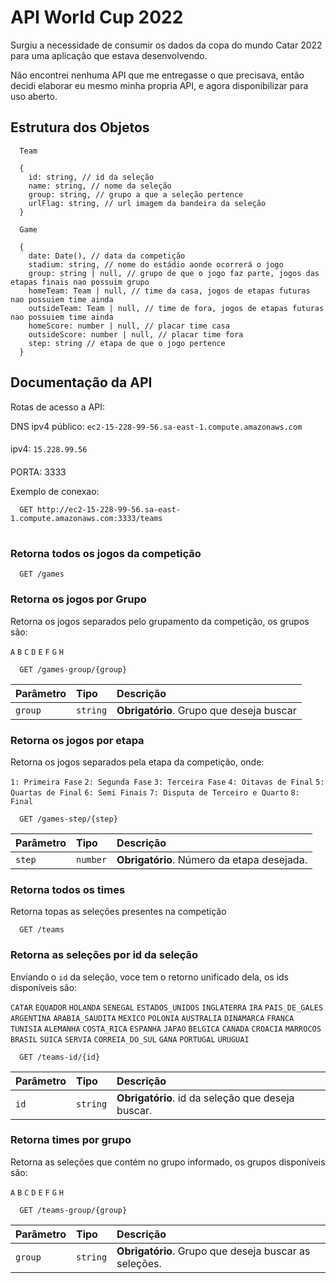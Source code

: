 
# API World Cup 2022

Surgiu a necessidade de consumir os dados da copa do mundo Catar 2022 para uma aplicação que estava desenvolvendo.

Não encontrei nenhuma API que me entregasse o que precisava, então decidi elaborar eu mesmo minha propria API, e agora disponibilizar para uso aberto.




## Estrutura dos Objetos

```http
  Team

  {
    id: string, // id da seleção
    name: string, // nome da seleção
    group: string, // grupo a que a seleção pertence
    urlFlag: string, // url imagem da bandeira da seleção
  }
```

```http
  Game

  {
    date: Date(), // data da competição
    stadium: string, // nome do estádio aonde ocorrerá o jogo
    group: string | null, // grupo de que o jogo faz parte, jogos das etapas finais nao possuim grupo
    homeTeam: Team | null, // time da casa, jogos de etapas futuras nao possuiem time ainda
    outsideTeam: Team | null, // time de fora, jogos de etapas futuras nao possuiem time ainda
    homeScore: number | null, // placar time casa
    outsideScore: number | null, // placar time fora
    step: string // etapa de que o jogo pertence
  }
```


## Documentação da API

Rotas de acesso a API:

DNS ipv4 público:  `ec2-15-228-99-56.sa-east-1.compute.amazonaws.com`
####
ipv4:  `15.228.99.56`
####
PORTA: 3333

Exemplo de conexao:
```http
  GET http://ec2-15-228-99-56.sa-east-1.compute.amazonaws.com:3333/teams
```

#
### Retorna todos os jogos da competição

```http
  GET /games
```

### Retorna os jogos por Grupo

Retorna os jogos separados pelo grupamento da competição, os grupos são:

`A`
`B`
`C`
`D`
`E`
`F`
`G`
`H`

```http
  GET /games-group/{group}
```

| Parâmetro   | Tipo       | Descrição                                   |
| :---------- | :--------- | :------------------------------------------ |
| `group`      | `string` | **Obrigatório**. Grupo que deseja buscar |



### Retorna os jogos por etapa

Retorna os jogos separados pela etapa da competição, onde:

`1: Primeira Fase`
`2: Segunda Fase`
`3: Terceira Fase`
`4: Oitavas de Final`
`5: Quartas de Final`
`6: Semi Finais`
`7: Disputa de Terceiro e Quarto`
`8: Final`

```http
  GET /games-step/{step}
```

| Parâmetro   | Tipo       | Descrição                                   |
| :---------- | :--------- | :------------------------------------------ |
| `step`      | `number` | **Obrigatório**. Número da etapa desejada. |



### Retorna todos os times

Retorna topas as seleções presentes na competição

```http
  GET /teams
```


### Retorna as seleções por id da seleção

Enviando o ``id`` da seleção, voce tem o retorno unificado dela, os ids disponíveis são:

`CATAR`
`EQUADOR`
`HOLANDA`
`SENEGAL`
`ESTADOS_UNIDOS`
`INGLATERRA`
`IRA`
`PAIS_DE_GALES`
`ARGENTINA`
`ARABIA_SAUDITA`
`MEXICO`
`POLONIA`
`AUSTRALIA`
`DINAMARCA`
`FRANCA`
`TUNISIA`
`ALEMANHA`
`COSTA_RICA`
`ESPANHA`
`JAPAO`
`BELGICA`
`CANADA`
`CROACIA`
`MARROCOS`
`BRASIL`
`SUICA`
`SERVIA`
`CORREIA_DO_SUL`
`GANA`
`PORTUGAL`
`URUGUAI`


```http
  GET /teams-id/{id}
```
| Parâmetro   | Tipo       | Descrição                                   |
| :---------- | :--------- | :------------------------------------------ |
| `id`      | `string` | **Obrigatório**. id da seleção que deseja buscar. |



### Retorna times por grupo

Retorna as seleções que contém no grupo informado, os grupos disponíveis são:

`A`
`B`
`C`
`D`
`E`
`F`
`G`
`H`

```http
  GET /teams-group/{group}
```

| Parâmetro   | Tipo       | Descrição                                   |
| :---------- | :--------- | :------------------------------------------ |
| `group`      | `string` | **Obrigatório**. Grupo que deseja buscar as seleções. |

